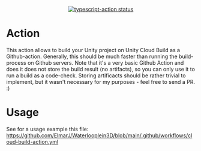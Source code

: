 <p align="center">
  <a href="https://github.com/actions/typescript-action/actions"><img alt="typescript-action status" src="https://github.com/actions/typescript-action/workflows/build-test/badge.svg"></a>
</p>

# Action

This action allows to build your Unity project on Unity Cloud Build as a Github-action. Generally, this should be much faster than running the build-process on Github servers. Note that it's a very basic Github Action and does it does not store the build result (no artifacts), so you can only use it to run a build as a code-check. Storing artificacts should be rather trivial to implement, but it wasn't necessary for my purposes - feel free to send a PR. :)

# Usage

See for a usage example this file: https://github.com/ElmarJ/Waterlooplein3D/blob/main/.github/workflows/cloud-build-action.yml
